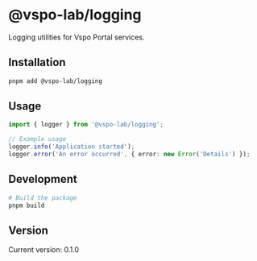 # @vspo-lab/logging

Logging utilities for Vspo Portal services.

## Installation

```bash
pnpm add @vspo-lab/logging
```

## Usage

```typescript
import { logger } from '@vspo-lab/logging';

// Example usage
logger.info('Application started');
logger.error('An error occurred', { error: new Error('Details') });
```

## Development

```bash
# Build the package
pnpm build
```

## Version

Current version: 0.1.0 